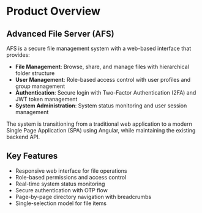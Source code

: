 # Product Overview

## Advanced File Server (AFS)

AFS is a secure file management system with a web-based interface that provides:

- **File Management**: Browse, share, and manage files with hierarchical folder structure
- **User Management**: Role-based access control with user profiles and group management
- **Authentication**: Secure login with Two-Factor Authentication (2FA) and JWT token management
- **System Administration**: System status monitoring and user session management

The system is transitioning from a traditional web application to a modern Single Page Application (SPA) using Angular, while maintaining the existing backend API.

## Key Features

- Responsive web interface for file operations
- Role-based permissions and access control
- Real-time system status monitoring
- Secure authentication with OTP flow
- Page-by-page directory navigation with breadcrumbs
- Single-selection model for file items